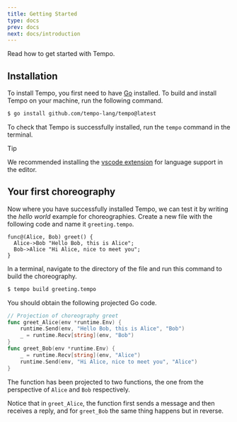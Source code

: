 ```yaml
---
title: Getting Started
type: docs
prev: docs
next: docs/introduction
---
```


Read how to get started with Tempo.

## Installation

To install Tempo, you first need to have [Go](https://go.dev/) installed.
To build and install Tempo on your machine, run the following command.

```sh {filename=Terminal}
$ go install github.com/tempo-lang/tempo@latest
```

To check that Tempo is successfully installed, run the `tempo` command in the terminal.

> [!TIP]
> We recommended installing the [vscode extension](https://marketplace.visualstudio.com/items?itemName=tempo-lang.vscode-tempo) for language support in the editor.

## Your first choreography

Now where you have successfully installed Tempo, we can test it by writing the _hello world_ example for choreographies.
Create a new file with the following code and name it `greeting.tempo`.

```tempo {filename=greeting.tempo}
func@(Alice, Bob) greet() {
  Alice->Bob "Hello Bob, this is Alice";
  Bob->Alice "Hi Alice, nice to meet you";
}
```

In a terminal, navigate to the directory of the file and run this command to build the choreography.

```sh {filename=Terminal}
$ tempo build greeting.tempo
```

You should obtain the following projected Go code.

```go
// Projection of choreography greet
func greet_Alice(env *runtime.Env) {
    runtime.Send(env, "Hello Bob, this is Alice", "Bob")
    _ = runtime.Recv[string](env, "Bob")
}
func greet_Bob(env *runtime.Env) {
    _ = runtime.Recv[string](env, "Alice")
    runtime.Send(env, "Hi Alice, nice to meet you", "Alice")
}
```

The function has been projected to two functions, the one from the perspective of `Alice` and `Bob` respectively.

Notice that in `greet_Alice`, the function first sends a message and then receives a reply,
and for `greet_Bob` the same thing happens but in reverse.
